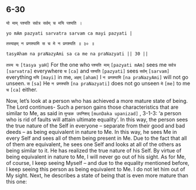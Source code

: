 ## 6-30


```shloka-sa
यो माम् पश्यति सर्वत्र सर्वम् च मयि पश्यति ।
```
```shloka-sa-hk
yo mAm pazyati sarvatra sarvam ca mayi pazyati |
```
```shloka-sa
तस्याहम् न प्रणश्यामि स च मे न प्रणश्यति ॥ ३० ॥
```
```shloka-sa-hk
tasyAham na praNazyAmi sa ca me na praNazyati || 30 ||
```

`तस्य यः` `[tasya yaH]` For the one who `पश्यति माम्` `[pazyati mAm]` sees me `सर्वत्र` `[sarvatra]` everywhere `च` `[ca]` and `पश्यति` `[pazyati]` sees `सर्वम्` `[sarvam]` everything `मयि` `[mayi]` in me, `अहम्` `[aham]` I `न प्रणश्यामि` `[na praNazyAmi]` will not go unseen. `स` `[sa]` He `न प्रणश्यति` `[na praNazyati]` does not go unseen `मे` `[me]` to me `च` `[ca]` either.



Now, let’s look at a person who has achieved a more mature state of being. The Lord continues- Such a person gains those characteristics that are similar to Me, as said in `मुन्डक उपनिशद्` `[munDaka upanizad]` , 3-1-3: ‘a person who is rid of faults will attain ultimate equality’.
In this way, the person sees the true nature of the Self in everyone – separate from their good and bad deeds – as being equivalent in nature to Me. In this way, he sees Me in every Self and sees all of them being present in Me. 
Due to the fact that all of them are equivalent, he sees one Self and looks at all of the others as being similar to it. He has realized the true nature of his Self. By virtue of being equivalent in nature to Me, I will never go out of his sight. 
As for Me, of course, I keep seeing Myself – and due to the equality mentioned before, I keep seeing this person as being equivalent to Me. I do not let him out of My sight.
Next, he describes a state of being that is even more mature than this one:

